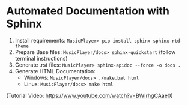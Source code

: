 # Automated Documentation with Sphinx

1. Install requirements: `MusicPlayer> pip install sphinx sphinx-rtd-theme`
2. Prepare Base files: `MusicPlayer/docs> sphinx-quickstart` (follow terminal instructions)
3. Generate .rst files: `MusicPlayer> sphinx-apidoc --force -o docs .`
4. Generate HTML Documentation: 
   - Windows: `MusicPlayer/docs> ./make.bat html`
   - Linux: `MusicPlayer/docs> make html`

(Tutorial Video: https://www.youtube.com/watch?v=BWIrhgCAae0)
